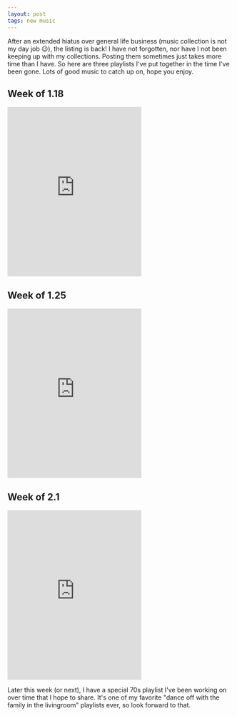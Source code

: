 ```yaml
---
layout: post
tags: new music
---
```



After an extended hiatus over general life business (music collection is not my day job &#128521;), the listing is back! I have not forgotten, nor have I not been keeping up with my collections. Posting them sometimes just takes more time than I have. So here are three playlists I've put together in the time I've been gone. Lots of good music to catch up on, hope you enjoy.

## Week of 1.18

<iframe src="https://embed.spotify.com/?uri=spotify%3Auser%3Aplukevdh%3Aplaylist%3A6dIV2Js28f4laXkmbf8Lrr" width="300" height="380" frameborder="0" allowtransparency="true"></iframe>


## Week of 1.25

<iframe src="https://embed.spotify.com/?uri=spotify%3Auser%3Aplukevdh%3Aplaylist%3A6OBjteVAgDW7PdlC3C9VDX" width="300" height="380" frameborder="0" allowtransparency="true"></iframe>

## Week of 2.1

<iframe src="https://embed.spotify.com/?uri=spotify%3Auser%3Aplukevdh%3Aplaylist%3A6ns3PX9HzRON6QZl7JJ6Y0" width="300" height="380" frameborder="0" allowtransparency="true"></iframe>

Later this week (or next), I have a special 70s playlist I've been working on over time that I hope to share. It's one of my favorite "dance off with the family in the livingroom" playlists ever, so look forward to that.

